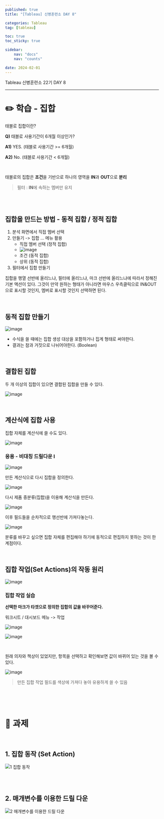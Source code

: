 ```yaml
---
published: true
title: "[Tableau] 신병훈련소 DAY 8"

categories: Tableau
tag: [tableau]

toc: true
toc_sticky: true

sidebar:
    nav: "docs"
    nav: "counts"

date: 2024-02-01
---
```

Tableau 신병훈련소 22기 DAY 8

----

# ✏️ 학습 - 집합

태블로 집합이란?

**Q)** 태블로 사용기간이 6개월 이상인가?

**A1)** YES. (태블로 사용기간 >= 6개월)

**A2)** No. (태블로 사용기간 < 6개월)

<br>

태블로의 집합은 **조건**을 기반으로 하나의 영역을 **IN**과 **OUT**으로 **분리**

> 필터 : **IN**에 속하는 멤버만 유지


<br>
<br>

## 집합을 만드는 방법 - 동적 집합 / 정적 집합

1. 분석 화면에서 직접 멤버 선택
2. 만들기 -> 집합 ... 메뉴 활용
    - 직접 멤버 선택 (정적 집합)
    - ![image](https://github.com/leejongseok1/leejongseok1.github.io/assets/79849878/342207fa-44d7-4960-86a9-792665574d6c)
    - 조건 (동적 집합)
    - 상위 (동적 집합)
3. 필터에서 집합 만들기

집합을 행열 선반에 올리느냐, 필터에 올리느냐, 마크 선반에 올리느냐에 따라서 정해진 기본 액션이 있다. 그것이 만약 원하는 형태가 아니라면 마우스 우측클릭으로 IN&OUT으로 표시할 것인지, 멤버로 표시할 것인지 선택하면 된다.

<br>

## 동적 집합 만들기

![image](https://github.com/leejongseok1/leejongseok1.github.io/assets/79849878/64c05077-79b2-4d27-8996-2b3b96cfa056)

- 수식을 쓸 때에는 집합 생성 대상을 포함하거나 집계 형태로 써야한다.
- 결과는 참과 거짓으로 나뉘어야한다. (Boolean)

<br>

## 결합된 집합

두 개 이상의 집합이 있으면 결합된 집합을 만들 수 있다.

![image](https://github.com/leejongseok1/leejongseok1.github.io/assets/79849878/7c0e80be-bb1b-4167-b058-ea963c26148a)

<br>

## 계산식에 집합 사용

집합 자체를 계산식에 쓸 수도 있다.

![image](https://github.com/leejongseok1/leejongseok1.github.io/assets/79849878/23b06bcd-23c8-4750-a906-65baff298be0)

### 응용 - 비대칭 드릴다운 I

![image](https://github.com/leejongseok1/leejongseok1.github.io/assets/79849878/a82d641b-130e-4d17-8179-f30daaa0e947)

만든 계산식으로 다시 집합을 정의한다.

![image](https://github.com/leejongseok1/leejongseok1.github.io/assets/79849878/51393649-2267-44b6-908c-293107b97e7e)

다시 제품 중분류(집합)을 이용해 계산식을 만든다.

![image](https://github.com/leejongseok1/leejongseok1.github.io/assets/79849878/f2e47754-12ae-4ed9-a6a8-b0b039327b0b)

이후 필드들을 순차적으로 행선반에 가져다놓는다.

![image](https://github.com/leejongseok1/leejongseok1.github.io/assets/79849878/1506c024-7f3c-44c0-8e40-fd78e1c4dd8d)

분류를 바꾸고 싶으면 집합 자체를 편집해야 하기에 동적으로 편집하지 못하는 것이 한계점이다.

<br>

## 집합 작업(Set Actions)의 작동 원리

![image](https://github.com/leejongseok1/leejongseok1.github.io/assets/79849878/2cea11b2-131e-45e3-8186-35dd6d51c717)

### 집합 작업 실습

**선택한 마크가 타겟으로 정의한 집합의 값을 바꾸어준다.**

워크시트 / 대시보드 메뉴 -> 작업

![image](https://github.com/leejongseok1/leejongseok1.github.io/assets/79849878/168539de-b70f-4501-91ce-391fda1167b1)

![image](https://github.com/leejongseok1/leejongseok1.github.io/assets/79849878/eb29dd37-61ec-4bf3-8106-46921d0e4cc2)

<br>

원래 의자와 책상이 있었지만, 항목을 선택하고 확인해보면 값이 바뀌어 있는 것을 볼 수 있다.

![image](https://github.com/leejongseok1/leejongseok1.github.io/assets/79849878/90e312c3-f630-4ae8-b21a-040d4c9dfd22)

> 만든 집합 작업 필드를 색상에 가져다 놓아 유용하게 쓸 수 있음

<br>
<br>
<br>

# 📝 과제

<br>

## 1. 집합 동작 (Set Action)

![1  집합 동작](https://github.com/leejongseok1/leejongseok1.github.io/assets/79849878/20be1d6e-213b-43d6-9ca0-10fadbddcd79)

<br>
<br>

## 2. 매개변수를 이용한 드릴 다운

![2  매개변수를 이용한 드릴 다운](https://github.com/leejongseok1/leejongseok1.github.io/assets/79849878/1d62afca-cd50-4f2c-939b-38949a78e225)
